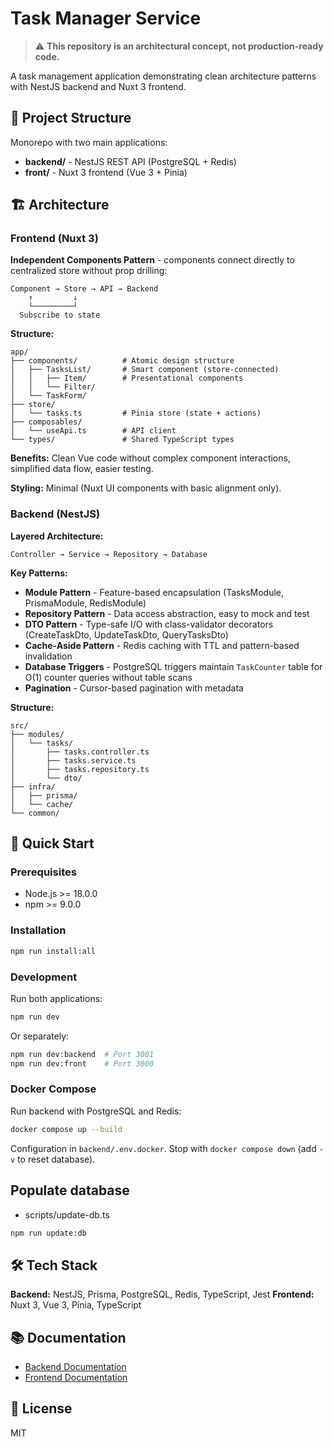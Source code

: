 # Task Manager Service

> ⚠️ **This repository is an architectural concept, not production-ready code.**

A task management application demonstrating clean architecture patterns with NestJS backend and Nuxt 3 frontend.

## 📁 Project Structure

Monorepo with two main applications:
- **backend/** - NestJS REST API (PostgreSQL + Redis)
- **front/** - Nuxt 3 frontend (Vue 3 + Pinia)

## 🏗️ Architecture

### Frontend (Nuxt 3)

**Independent Components Pattern** - components connect directly to centralized store without prop drilling:

```
Component → Store → API → Backend
    ↑         ↓
    └─────────┘
  Subscribe to state
```

**Structure:**
```
app/
├── components/          # Atomic design structure
│   ├── TasksList/       # Smart component (store-connected)
│   │   ├── Item/        # Presentational components
│   │   └── Filter/
│   └── TaskForm/
├── store/
│   └── tasks.ts         # Pinia store (state + actions)
├── composables/
│   └── useApi.ts        # API client
└── types/               # Shared TypeScript types
```

**Benefits:** Clean Vue code without complex component interactions, simplified data flow, easier testing.

**Styling:** Minimal (Nuxt UI components with basic alignment only).

### Backend (NestJS)

**Layered Architecture:**

```
Controller → Service → Repository → Database
```

**Key Patterns:**

- **Module Pattern** - Feature-based encapsulation (TasksModule, PrismaModule, RedisModule)
- **Repository Pattern** - Data access abstraction, easy to mock and test
- **DTO Pattern** - Type-safe I/O with class-validator decorators (CreateTaskDto, UpdateTaskDto, QueryTasksDto)
- **Cache-Aside Pattern** - Redis caching with TTL and pattern-based invalidation
- **Database Triggers** - PostgreSQL triggers maintain `TaskCounter` table for O(1) counter queries without table scans
- **Pagination** - Cursor-based pagination with metadata

**Structure:**
```
src/
├── modules/
│   └── tasks/
│       ├── tasks.controller.ts
│       ├── tasks.service.ts
│       ├── tasks.repository.ts
│       └── dto/
├── infra/
│   ├── prisma/
│   └── cache/
└── common/
```

## 🚀 Quick Start

### Prerequisites
- Node.js >= 18.0.0
- npm >= 9.0.0

### Installation

```bash
npm run install:all
```

### Development

Run both applications:
```bash
npm run dev
```

Or separately:
```bash
npm run dev:backend  # Port 3001
npm run dev:front    # Port 3000
```

### Docker Compose

Run backend with PostgreSQL and Redis:

```bash
docker compose up --build
```

Configuration in `backend/.env.docker`. Stop with `docker compose down` (add `-v` to reset database).

## Populate database
 - scripts/update-db.ts

```bash
npm run update:db
```

## 🛠 Tech Stack

**Backend:** NestJS, Prisma, PostgreSQL, Redis, TypeScript, Jest
**Frontend:** Nuxt 3, Vue 3, Pinia, TypeScript

## 📚 Documentation

- [Backend Documentation](./backend/README.md)
- [Frontend Documentation](./front/README.md)

## 📝 License

MIT


